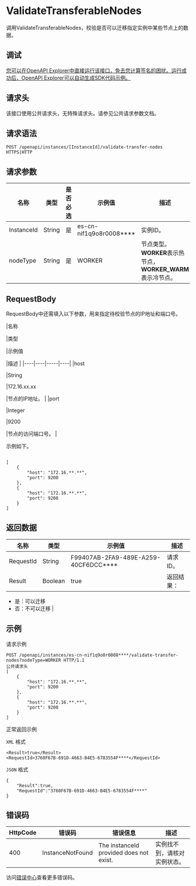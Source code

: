 # ValidateTransferableNodes

调用ValidateTransferableNodes，校验是否可以迁移指定实例中某些节点上的数据。

## 调试

[您可以在OpenAPI Explorer中直接运行该接口，免去您计算签名的困扰。运行成功后，OpenAPI Explorer可以自动生成SDK代码示例。](https://api.aliyun.com/#product=elasticsearch&api=ValidateTransferableNodes&type=ROA&version=2017-06-13)

## 请求头

该接口使用公共请求头，无特殊请求头。请参见公共请求参数文档。

## 请求语法

```
POST /openapi/instances/[InstanceId]/validate-transfer-nodes HTTPS|HTTP
```

## 请求参数

|名称|类型|是否必选|示例值|描述|
|--|--|----|---|--|
|InstanceId|String|是|es-cn-nif1q9o8r0008\*\*\*\*|实例ID。 |
|nodeType|String|是|WORKER|节点类型。**WORKER**表示热节点，**WORKER\_WARM**表示冷节点。 |

## RequestBody

RequestBody中还需填入以下参数，用来指定待校验节点的IP地址和端口号。

|名称

|类型

|示例值

|描述 |
|----|----|-----|----|
|host

|String

|172.16.xx.xx

|节点的IP地址。 |
|port

|Integer

|9200

|节点的访问端口号。 |

示例如下。

```

[
	{
		"host": "172.16.**.**",
		"port": 9200
	},
	{
		"host": "172.16.**.**",
		"port": 9200
	}
]

```

## 返回数据

|名称|类型|示例值|描述|
|--|--|---|--|
|RequestId|String|F99407AB-2FA9-489E-A259-40CF6DCC\*\*\*\*|请求ID。 |
|Result|Boolean|true|返回结果：

 -   是：可以迁移
-   否：不可以迁移 |

## 示例

请求示例

```
POST /openapi/instances/es-cn-nif1q9o8r0008****/validate-transfer-nodes?nodeType=WORKER HTTP/1.1
公共请求头
[
	{
		"host": "172.16.**.**",
		"port": 9200
	},
	{
		"host": "172.16.**.**",
		"port": 9200
	}
]
```

正常返回示例

`XML` 格式

```
<Result>true</Result>
<RequestId>3760F67B-691D-4663-B4E5-6783554F****</RequestId>
```

`JSON` 格式

```
{
    "Result":true,
    "RequestId":"3760F67B-691D-4663-B4E5-6783554F****"
}
```

## 错误码

|HttpCode|错误码|错误信息|描述|
|--------|---|----|--|
|400|InstanceNotFound|The instanceId provided does not exist.|实例找不到，请核对实例状态。|

访问[错误中心](https://error-center.aliyun.com/status/product/elasticsearch)查看更多错误码。

